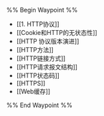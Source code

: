 %% Begin Waypoint %%
- [[1. HTTP协议]]
- [[Cookie和HTTP的无状态性]]
- [[HTTP 协议版本演进]]
- [[HTTP方法]]
- [[HTTP链接方式]]
- [[HTTP请求报文结构]]
- [[HTTP状态码]]
- [[HTTPS]]
- [[Web缓存]]

%% End Waypoint %%